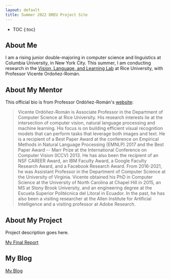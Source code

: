 ```yaml
---
layout: default
title: Summer 2022 DREU Project Site
---
```


* TOC
{:toc}

## About Me

I am a rising junior double-majoring in computer science and linguistics at Columbia University, in New York City. This summer, I am conducting research in the [Vision, Language, and Learning Lab](https://www.vislang.ai/) at Rice University, with Professor Vicente Ordoñez-Román.

## About My Mentor

This official bio is from Professor Ordóñez-Román's [website](https://www.cs.rice.edu/~vo9/bio.txt):

> Vicente Ordóñez-Román is Associate Professor in the Department of Computer Science at Rice University. His research interests lie at the intersection of computer vision, natural language processing and machine learning. His focus is on building efficient visual recognition models that can perform tasks that leverage both images and text. He is a recipient of a Best Paper Award at the conference on Empirical Methods in Natural Language Processing (EMNLP) 2017 and the Best Paper Award -- Marr Prize at the International Conference on Computer Vision (ICCV) 2013. He has also been the recipient of an NSF CAREER Award, an IBM Faculty Award, a Google Faculty Research Award, and a Facebook Research Award. From 2016-2021, he was Assistant Professor in the Department of Computer Science at the University of Virginia. Vicente obtained his PhD in Computer Science at the University of North Carolina at Chapel Hill in 2015, an MS at Stony Brook University, and an engineering degree at the Escuela Superior Politécnica del Litoral in Ecuador. In the past, he has also been a visiting researcher at the Allen Institute for Artificial Intelligence and a visiting professor at Adobe Research.

## About My Project

Project description goes here.

[My Final Report](files/finalreport.pdf)

## My Blog

[My Blog](blog.html)
